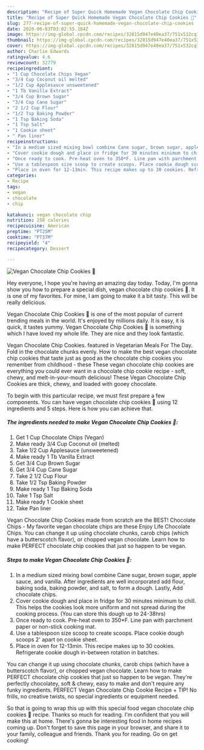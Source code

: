 ```yaml
---
description: "Recipe of Super Quick Homemade Vegan Chocolate Chip Cookies 🍪"
title: "Recipe of Super Quick Homemade Vegan Chocolate Chip Cookies 🍪"
slug: 277-recipe-of-super-quick-homemade-vegan-chocolate-chip-cookies
date: 2020-06-03T03:02:55.184Z
image: https://img-global.cpcdn.com/recipes/32815d947e40ea37/751x532cq70/vegan-chocolate-chip-cookies-🍪-recipe-main-photo.jpg
thumbnail: https://img-global.cpcdn.com/recipes/32815d947e40ea37/751x532cq70/vegan-chocolate-chip-cookies-🍪-recipe-main-photo.jpg
cover: https://img-global.cpcdn.com/recipes/32815d947e40ea37/751x532cq70/vegan-chocolate-chip-cookies-🍪-recipe-main-photo.jpg
author: Charlie Edwards
ratingvalue: 4.6
reviewcount: 32779
recipeingredient:
- "1 Cup Chocolate Chips Vegan"
- "3/4 Cup Coconut oil melted"
- "1/2 Cup Applesauce unsweetened"
- "1 Tb Vanilla Extract"
- "3/4 Cup Brown Sugar"
- "3/4 Cup Cane Sugar"
- "2 1/2 Cup Flour"
- "1/2 Tsp Baking Powder"
- "1 Tsp Baking Soda"
- "1 Tsp Salt"
- "1 Cookie sheet"
- " Pan liner"
recipeinstructions:
- "In a medium sized mixing bowl combine Cane sugar, brown sugar, apple sauce, and vanilla. After ingredients are well incorporated add flour, baking soda, baking powder, and salt, to form a dough. Lastly, Add chocolate chips."
- "Cover cookie dough and place in fridge for 30 minutes minimum to chill. This helps the cookies look more uniform and not spread during the cooking process. (You can store this dough up to 24-38hrs)"
- "Once ready to cook. Pre-heat oven to 350*F. Line pan with parchment paper or non-stick cooking mat."
- "Use a tablespoon size scoop to create scoops. Place cookie dough scoops 2&#39; apart on cookie sheet."
- "Place in oven for 12-13min. This recipe makes up to 30 cookies. Refrigerate cookie dough in-between rotation in batches."
categories:
- Recipe
tags:
- vegan
- chocolate
- chip

katakunci: vegan chocolate chip 
nutrition: 258 calories
recipecuisine: American
preptime: "PT25M"
cooktime: "PT37M"
recipeyield: "4"
recipecategory: Dessert

---
```



![Vegan Chocolate Chip Cookies 🍪](https://img-global.cpcdn.com/recipes/32815d947e40ea37/751x532cq70/vegan-chocolate-chip-cookies-🍪-recipe-main-photo.jpg)

Hey everyone, I hope you're having an amazing day today. Today, I'm gonna show you how to prepare a special dish, vegan chocolate chip cookies 🍪. It is one of my favorites. For mine, I am going to make it a bit tasty. This will be really delicious.

Vegan Chocolate Chip Cookies 🍪 is one of the most popular of current trending meals in the world. It's enjoyed by millions daily. It is easy, it is quick, it tastes yummy. Vegan Chocolate Chip Cookies 🍪 is something which I have loved my whole life. They are nice and they look fantastic.

Vegan Chocolate Chip Cookies. featured in Vegetarian Meals For The Day. Fold in the chocolate chunks evenly. How to make the best vegan chocolate chip cookies that taste just as good as the chocolate chip cookies you remember from childhood - these These vegan chocolate chip cookies are everything you could ever want in a chocolate chip cookie recipe - soft, chewy, and melt-in-your-mouth delicious! These Vegan Chocolate Chip Cookies are thick, chewy, and loaded with gooey chocolate.


To begin with this particular recipe, we must first prepare a few components. You can have vegan chocolate chip cookies 🍪 using 12 ingredients and 5 steps. Here is how you can achieve that.

<!--inarticleads1-->

##### The ingredients needed to make Vegan Chocolate Chip Cookies 🍪:

1. Get 1 Cup Chocolate Chips (Vegan)
1. Make ready 3/4 Cup Coconut oil (melted)
1. Take 1/2 Cup Applesauce (unsweetened)
1. Make ready 1 Tb Vanilla Extract
1. Get 3/4 Cup Brown Sugar
1. Get 3/4 Cup Cane Sugar
1. Take 2 1/2 Cup Flour
1. Take 1/2 Tsp Baking Powder
1. Make ready 1 Tsp Baking Soda
1. Take 1 Tsp Salt
1. Make ready 1 Cookie sheet
1. Take  Pan liner


Vegan Chocolate Chip Cookies made from scratch are the BEST! Chocolate Chips - My favorite vegan chocolate chips are these Enjoy Life Chocolate Chips. You can change it up using chocolate chunks, carob chips (which have a butterscotch flavor), or chopped vegan chocolate. Learn how to make PERFECT chocolate chip cookies that just so happen to be vegan. 

<!--inarticleads2-->

##### Steps to make Vegan Chocolate Chip Cookies 🍪:

1. In a medium sized mixing bowl combine Cane sugar, brown sugar, apple sauce, and vanilla. After ingredients are well incorporated add flour, baking soda, baking powder, and salt, to form a dough. Lastly, Add chocolate chips.
1. Cover cookie dough and place in fridge for 30 minutes minimum to chill. This helps the cookies look more uniform and not spread during the cooking process. (You can store this dough up to 24-38hrs)
1. Once ready to cook. Pre-heat oven to 350*F. Line pan with parchment paper or non-stick cooking mat.
1. Use a tablespoon size scoop to create scoops. Place cookie dough scoops 2&#39; apart on cookie sheet.
1. Place in oven for 12-13min. This recipe makes up to 30 cookies. Refrigerate cookie dough in-between rotation in batches.


You can change it up using chocolate chunks, carob chips (which have a butterscotch flavor), or chopped vegan chocolate. Learn how to make PERFECT chocolate chip cookies that just so happen to be vegan. They&#39;re perfectly chocolatey, soft &amp; chewy, easy to make and don&#39;t require any funky ingredients. PERFECT Vegan Chocolate Chip Cookie Recipe + TIP! No frills, no creative twists, no special ingredients or equipment needed. 

So that is going to wrap this up with this special food vegan chocolate chip cookies 🍪 recipe. Thanks so much for reading. I'm confident that you will make this at home. There's gonna be interesting food in home recipes coming up. Don't forget to save this page in your browser, and share it to your family, colleague and friends. Thank you for reading. Go on get cooking!
